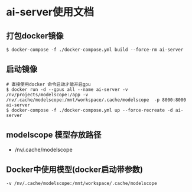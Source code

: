# ai-server使用文档

## 打包docker镜像
```shell
$ docker-compose -f ./docker-compose.yml build --force-rm ai-server
```

## 启动镜像
```shell
# 直接使用docker 命令启动才能开启gpu
$ docker run -d --gpus all --name ai-server -v /nv/projects/modelscope:/app -v /nv/.cache/modelscope:/mnt/workspace/.cache/modelscope  -p 8000:8000 ai-server
$ docker-compose -f ./docker-compose.yml up --force-recreate -d ai-server
```

## modelscope 模型存放路径
- /nv/.cache/modelscope

## Docker中使用模型(docker启动带参数)
```shell
-v /nv/.cache/modelscope:/mnt/workspace/.cache/modelscope
```